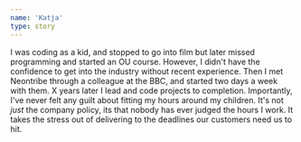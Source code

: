 ```yaml
---
name: 'Katja'
type: story
---
```


I was coding as a kid, and stopped to go into film but later missed programming and started an OU course. However, I didn't have the confidence to get into the industry without recent experience. Then I met Neontribe through a colleague at the BBC, and started two days a week with them. X years later I lead and code projects to completion. Importantly, I've never felt any guilt about fitting my hours around my children. It's not _just_ the company policy, its that nobody has ever judged the hours I work. It takes the stress out of delivering to the deadlines our customers need us to hit.
